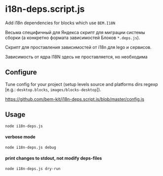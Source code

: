 # i18n-deps.script.js
Add i18n dependencies for blocks which use `BEM.I18N`

Весьма специфичный для Яндекса скрипт для миграции системы сборки (а конкретно формата зависимостей Блоков `*.deps.js`).

Скрипт для проставления зависимостей от i18n для lego и сервисов.

Зависимость от ядра I18N здесь не проставляется, но необходима

## Configure
Tune config for your project (setup levels source and platforms dirs regexp [e.g.: `desktop.blocks`, `images/blocks-desktop`]).

https://github.com/bem-kit/i18n-deps.script.js/blob/master/config.js

## Usage
`node i18n-deps.js`

#### verbose mode
`node i18n-deps.js debug`

#### print changes to stdout, not modify deps-files
`node i18n-deps.js dry-run`
